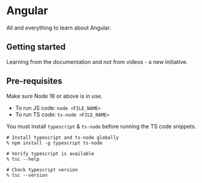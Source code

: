 # Angular

All and everything to learn about Angular.

## Getting started

Learning from the documentation and not from videos - a new initiative.

## Pre-requisites

Make sure Node 18 or above is in use.

- To run JS code: `node <FILE_NAME>`
- To run TS code: `ts-node <FILE_NAME>`

You must install `typescript` & `ts-node` before running the TS code snippets.

```
# Install typescript and ts-node globally
% npm install -g typescript ts-node

# Verify typescript is available
% tsc --help

# Check typescript version
% tsc --version
```
